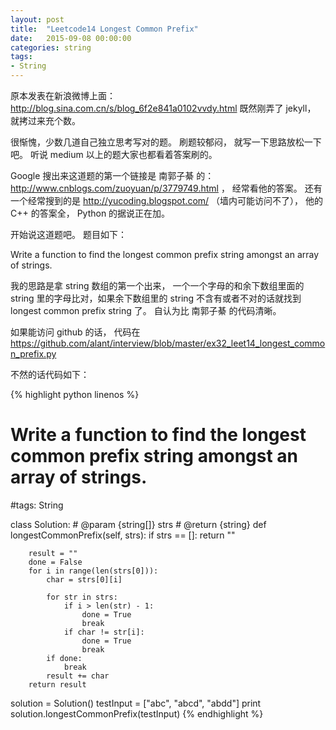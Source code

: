 ```yaml
---
layout: post
title:  "Leetcode14 Longest Common Prefix"
date:   2015-09-08 00:00:00
categories: string
tags:
- String
---
```

原本发表在新浪微博上面：http://blog.sina.com.cn/s/blog_6f2e841a0102vvdy.html 既然刚弄了 jekyll， 就拷过来充个数。

很惭愧，少数几道自己独立思考写对的题。 刷题较郁闷， 就写一下思路放松一下吧。 听说 medium 以上的题大家也都看着答案刷的。

Google 搜出来这道题的第一个链接是 南郭子綦 的：http://www.cnblogs.com/zuoyuan/p/3779749.html ， 经常看他的答案。 还有一个经常搜到的是 http://yucoding.blogspot.com/ （墙内可能访问不了）， 他的 C++ 的答案全， Python 的据说正在加。 

开始说这道题吧。 题目如下：

Write a function to find the longest common prefix string amongst an array of strings.

我的思路是拿​ string 数组的第一个出来， 一个一个字母的和余下数组里面的 string 里的字母比对，如果余下数组里的 string 不含有或者不对的话就找到 longest common prefix string 了。 自认为比  南郭子綦 的代码清晰。 

如果能访问 github 的话， 代码在 https://github.com/alant/interview/blob/master/ex32_leet14_longest_common_prefix.py

不然的话代码如下：

{% highlight python linenos %}
# Write a function to find the longest common prefix string amongst an array of strings.

#tags: String

class Solution:
    # @param {string[]} strs
    # @return {string}
    def longestCommonPrefix(self, strs):
        if strs == []: return ""
        
        result = ""
        done = False
        for i in range(len(strs[0])):
            char = strs[0][i]

            for str in strs:
                if i > len(str) - 1:
                    done = True
                    break
                if char != str[i]:
                    done = True
                    break
            if done:
                break
            result += char
        return result

solution = Solution()
testInput = ["abc", "abcd", "abdd"]
print solution.longestCommonPrefix(testInput)
{% endhighlight %}
